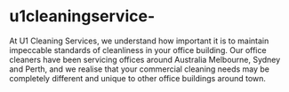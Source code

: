 # u1cleaningservice-
At U1 Cleaning Services, we understand how important it is to maintain impeccable standards of cleanliness in your office building. Our office cleaners have been servicing offices around Australia Melbourne, Sydney and Perth, and we realise that your commercial cleaning needs may be completely different and unique to other office buildings around town.

